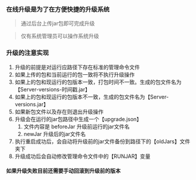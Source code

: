 ### 在线升级是为了在方便快捷的升级系统

> 通过后台上传jar包即可完成升级

> 仅有系统管理员可以操作系统升级

### 升级的注意实现

1. 升级的前提是对运行应路径下存在标准的管理命令文件
2. 如果上传的包和当前运行的包一致将不执行升级操作
3. 如果上的包和现运行的包版本一致，打包时间不一致。生成的包文件名为【Server-versions-时间戳.jar】
4. 如果上的包和现运行的包版本不一致，生成的包文件名为【Server-versions.jar】
5. 如果新包文件以及存在则退出升级操作
6. 升级会在运行的jar包路径中生成一个【upgrade.json】
    1. 文件内容是 beforeJar 升级前运行的jar文件名
    2. newJar 升级后的jar文件名
7. 执行重启成功后，会自动将升级前的jar文件备份到路径下的【oldJars】文件夹下
8. 升级成功后会自动修改管理命令文件中的【RUNJAR】变量

#### 如果升级失败目前还需要手动回滚到升级前的版本
 
